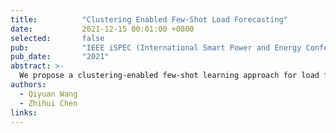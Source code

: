 ```yaml
---
title:          "Clustering Enabled Few-Shot Load Forecasting"
date:           2021-12-15 00:01:00 +0800
selected:       false
pub:            "IEEE iSPEC (International Smart Power and Energy Conference)"
pub_date:       "2021"
abstract: >-
  We propose a clustering-enabled few-shot learning approach for load forecasting, which significantly improves prediction accuracy with limited training data. This work also led to a patent (CN113887812B).
authors:
  - Qiyuan Wang
  - Zhihui Chen
links:
---
```


